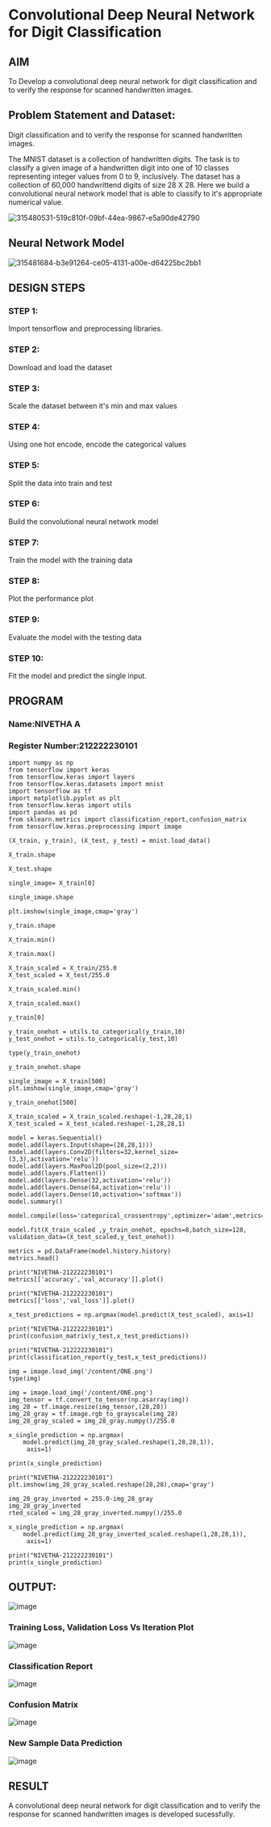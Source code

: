 # Convolutional Deep Neural Network for Digit Classification

## AIM

To Develop a convolutional deep neural network for digit classification and to verify the response for scanned handwritten images.

## Problem Statement and Dataset:

Digit classification and to verify the response for scanned handwritten images.

The MNIST dataset is a collection of handwritten digits. The task is to classify a given image of a handwritten digit into one of 10 classes representing integer values from 0 to 9, inclusively. The dataset has a collection of 60,000 handwrittend digits of size 28 X 28. Here we build a convolutional neural network model that is able to classify to it's appropriate numerical value.

![315480531-519c810f-09bf-44ea-9867-e5a90de42790](https://github.com/nivetharajaa/mnist-classification/assets/120543388/179fb435-886f-4434-9b54-acbb3827f579)


## Neural Network Model

![315481684-b3e91264-ce05-4131-a00e-d64225bc2bb1](https://github.com/nivetharajaa/mnist-classification/assets/120543388/8ec44e67-2de6-4618-ba8e-9b045467c124)

## DESIGN STEPS

### STEP 1:

Import tensorflow and preprocessing libraries.

### STEP 2:

Download and load the dataset

### STEP 3:

Scale the dataset between it's min and max values

### STEP 4:

Using one hot encode, encode the categorical values

### STEP 5:

Split the data into train and test

### STEP 6:

Build the convolutional neural network model

### STEP 7:

Train the model with the training data

### STEP 8:

Plot the performance plot

### STEP 9:

Evaluate the model with the testing data

### STEP 10:

Fit the model and predict the single input.


## PROGRAM

### Name:NIVETHA A
### Register Number:212222230101
```
import numpy as np
from tensorflow import keras
from tensorflow.keras import layers
from tensorflow.keras.datasets import mnist
import tensorflow as tf
import matplotlib.pyplot as plt
from tensorflow.keras import utils
import pandas as pd
from sklearn.metrics import classification_report,confusion_matrix
from tensorflow.keras.preprocessing import image

(X_train, y_train), (X_test, y_test) = mnist.load_data()

X_train.shape

X_test.shape

single_image= X_train[0]

single_image.shape

plt.imshow(single_image,cmap='gray')

y_train.shape

X_train.min()

X_train.max()

X_train_scaled = X_train/255.0
X_test_scaled = X_test/255.0

X_train_scaled.min()

X_train_scaled.max()

y_train[0]

y_train_onehot = utils.to_categorical(y_train,10)
y_test_onehot = utils.to_categorical(y_test,10)

type(y_train_onehot)

y_train_onehot.shape

single_image = X_train[500]
plt.imshow(single_image,cmap='gray')

y_train_onehot[500]

X_train_scaled = X_train_scaled.reshape(-1,28,28,1)
X_test_scaled = X_test_scaled.reshape(-1,28,28,1)

model = keras.Sequential()
model.add(layers.Input(shape=(28,28,1)))
model.add(layers.Conv2D(filters=32,kernel_size=(3,3),activation='relu'))
model.add(layers.MaxPool2D(pool_size=(2,2)))
model.add(layers.Flatten())
model.add(layers.Dense(32,activation='relu'))
model.add(layers.Dense(64,activation='relu'))
model.add(layers.Dense(10,activation='softmax'))
model.summary()

model.compile(loss='categorical_crossentropy',optimizer='adam',metrics='accuracy')

model.fit(X_train_scaled ,y_train_onehot, epochs=8,batch_size=128, validation_data=(X_test_scaled,y_test_onehot))

metrics = pd.DataFrame(model.history.history)
metrics.head()

print("NIVETHA-212222230101")
metrics[['accuracy','val_accuracy']].plot()

print("NIVETHA-212222230101")
metrics[['loss','val_loss']].plot()

x_test_predictions = np.argmax(model.predict(X_test_scaled), axis=1)

print("NIVETHA-212222230101")
print(confusion_matrix(y_test,x_test_predictions))

print("NIVETHA-212222230101")
print(classification_report(y_test,x_test_predictions))

img = image.load_img('/content/ONE.png')
type(img)

img = image.load_img('/content/ONE.png')
img_tensor = tf.convert_to_tensor(np.asarray(img))
img_28 = tf.image.resize(img_tensor,(28,28))
img_28_gray = tf.image.rgb_to_grayscale(img_28)
img_28_gray_scaled = img_28_gray.numpy()/255.0

x_single_prediction = np.argmax(
    model.predict(img_28_gray_scaled.reshape(1,28,28,1)),
     axis=1)

print(x_single_prediction)

print("NIVETHA-212222230101")
plt.imshow(img_28_gray_scaled.reshape(28,28),cmap='gray')

img_28_gray_inverted = 255.0-img_28_gray
img_28_gray_inverted
rted_scaled = img_28_gray_inverted.numpy()/255.0

x_single_prediction = np.argmax(
    model.predict(img_28_gray_inverted_scaled.reshape(1,28,28,1)),
     axis=1)

print("NIVETHA-212222230101")
print(x_single_prediction)
```
## OUTPUT:

![image](https://github.com/nivetharajaa/mnist-classification/assets/120543388/c69ffde3-090e-431e-a0fa-e9468f26894b)


### Training Loss, Validation Loss Vs Iteration Plot

![image](https://github.com/nivetharajaa/mnist-classification/assets/120543388/a1c4fe5a-6b78-4305-97bd-3ee5d487ca52)

### Classification Report

![image](https://github.com/nivetharajaa/mnist-classification/assets/120543388/d5da7547-8778-4bd6-8589-36a87d3a3e7c)


### Confusion Matrix

![image](https://github.com/nivetharajaa/mnist-classification/assets/120543388/bff3d85b-1ed3-4d2b-8e69-9f519d843630)


### New Sample Data Prediction

![image](https://github.com/nivetharajaa/mnist-classification/assets/120543388/ff9db3d8-3184-4b49-bd16-d88a259ac1e8)


## RESULT

A convolutional deep neural network for digit classification and to verify the response for scanned handwritten images is developed sucessfully.

